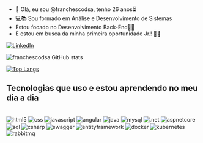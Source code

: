 - 👋 Olá, eu sou @franchescodsa, tenho 26 anos⏳
- 💻📚 Sou formado em Análise e Desenvolvimento de Sistemas
- Estou focado no Desenvolvimento Back-End🚀🔥
- E estou em busca da minha primeira oportunidade Jr.! 👨‍💻

[![LinkedIn](https://img.shields.io/badge/LinkedIn-0077B5?style=for-the-badge&logo=linkedin&logoColor=white)](https://www.linkedin.com/in/franchesco-dos-santos-aprigio-66a566155/)

![franchescodsa GitHub stats](https://github-readme-stats.vercel.app/api?username=franchescodsa&show_icons=true&theme=radical)

[![Top Langs](https://github-readme-stats.vercel.app/api/top-langs/?username=franchescodsa)](https://github.com/anuraghazra/github-readme-stats)

## Tecnologias que uso e estou aprendendo no meu dia a dia

<div style="display:online-block"><br/>
  <img align="center" alt="html5" src="https://img.shields.io/badge/HTML5-E34F26?style=for-the-badge&logo=html5&logoColor=white"/>
  <img align="center" alt="css" src="https://img.shields.io/badge/CSS3-1572B6?style=for-the-badge&logo=css3&logoColor=white"/>
  <img align="center" alt="javascript" src="https://img.shields.io/badge/JavaScript-323330?style=for-the-badge&logo=javascript&logoColor=F7DF1E"/>
  <img align="center" alt="angular" src="https://img.shields.io/badge/Angular-DD0031?style=for-the-badge&logo=angular&logoColor=white"/>
  <img align="center" alt="java" src="https://img.shields.io/badge/Java-ED8B00?style=for-the-badge&logo=java&logoColor=white"/>
  <img align="center" alt="mysql" src="https://img.shields.io/badge/MySQL-4479A1?style=for-the-badge&logo=mysql&logoColor=white"/>
  <img align="center" alt=".net" src="https://img.shields.io/badge/.NET-512BD4?style=for-the-badge&logo=.net&logoColor=white"/>
  <img align="center" alt="aspnetcore" src="https://img.shields.io/badge/ASP.NET_Core-512BD4?style=for-the-badge&logo=asp.net-core&logoColor=white"/>
  <img align="center" alt="sql" src="https://img.shields.io/badge/SQL-000000?style=for-the-badge&logo=sql&logoColor=white"/>
  <img align="center" alt="csharp" src="https://img.shields.io/badge/C%23-239120?style=for-the-badge&logo=c-sharp&logoColor=white"/>
  <img align="center" alt="swagger" src="https://img.shields.io/badge/Swagger-85EA2D?style=for-the-badge&logo=swagger&logoColor=white"/>
  <img align="center" alt="entityframework" src="https://img.shields.io/badge/EntityFramework-7D4B2D?style=for-the-badge&logo=entity-framework&logoColor=white"/>
  <img align="center" alt="docker" src="https://img.shields.io/badge/Docker-2496ED?style=for-the-badge&logo=docker&logoColor=white"/>
  <img align="center" alt="kubernetes" src="https://img.shields.io/badge/Kubernetes-326CE5?style=for-the-badge&logo=kubernetes&logoColor=white"/>
  <img align="center" alt="rabbitmq" src="https://img.shields.io/badge/RabbitMQ-61D1FF?style=for-the-badge&logo=rabbitmq&logoColor=white"/>
</div>

